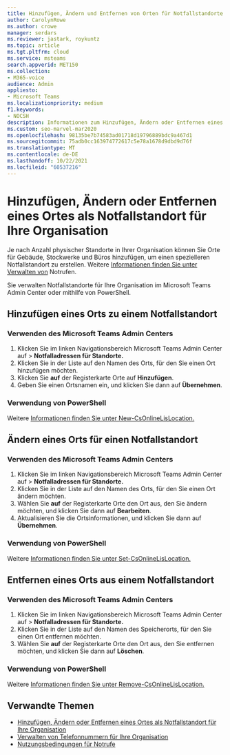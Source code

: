 ```yaml
---
title: Hinzufügen, Ändern und Entfernen von Orten für Notfallstandorte
author: CarolynRowe
ms.author: crowe
manager: serdars
ms.reviewer: jastark, roykuntz
ms.topic: article
ms.tgt.pltfrm: cloud
ms.service: msteams
search.appverid: MET150
ms.collection:
- M365-voice
audience: Admin
appliesto:
- Microsoft Teams
ms.localizationpriority: medium
f1.keywords:
- NOCSH
description: Informationen zum Hinzufügen, Ändern oder Entfernen eines Orts für einen Notfallstandort für Ihre Organisation finden Sie im Microsoft Teams Admin Center.
ms.custom: seo-marvel-mar2020
ms.openlocfilehash: 98135be7b74583ad01718d19796889bdc9a467d1
ms.sourcegitcommit: 75adb0cc163974772617c5e78a1678d9dbd9d76f
ms.translationtype: MT
ms.contentlocale: de-DE
ms.lasthandoff: 10/22/2021
ms.locfileid: "60537216"
---
```

# <a name="add-change-or-remove-a-place-for-an-emergency-location-in-your-organization"></a>Hinzufügen, Ändern oder Entfernen eines Ortes als Notfallstandort für Ihre Organisation

Je nach Anzahl physischer Standorte in Ihrer Organisation können Sie Orte für Gebäude, Stockwerke und Büros hinzufügen, um einen spezielleren Notfallstandort zu erstellen. Weitere [Informationen finden Sie unter Verwalten von](what-are-emergency-locations-addresses-and-call-routing.md) Notrufen.

Sie verwalten Notfallstandorte für Ihre Organisation im Microsoft Teams Admin Center oder mithilfe von PowerShell.
  
## <a name="add-a-place-to-an-emergency-location"></a>Hinzufügen eines Orts zu einem Notfallstandort

### <a name="using-the-microsoft-teams-admin-center"></a>Verwenden des Microsoft Teams Admin Centers

1. Klicken Sie im linken Navigationsbereich Microsoft Teams Admin Center auf  >  **Notfalladressen für Standorte.**
2. Klicken Sie in der Liste auf den Namen des Orts, für den Sie einen Ort hinzufügen möchten.
3. Klicken Sie **auf** der Registerkarte Orte auf **Hinzufügen**.
4. Geben Sie einen Ortsnamen ein, und klicken Sie dann auf **Übernehmen**.

### <a name="using-powershell"></a>Verwendung von PowerShell

Weitere [Informationen finden Sie unter New-CsOnlineLisLocation.](/powershell/module/skype/new-csonlinelislocation)
    
## <a name="change-a-place-for-an-emergency-location"></a>Ändern eines Orts für einen Notfallstandort

### <a name="using-the-microsoft-teams-admin-center"></a>Verwenden des Microsoft Teams Admin Centers

1. Klicken Sie im linken Navigationsbereich Microsoft Teams Admin Center auf  >  **Notfalladressen für Standorte.**
2. Klicken Sie in der Liste auf den Namen des Orts, für den Sie einen Ort ändern möchten.
3. Wählen Sie **auf** der Registerkarte Orte den Ort aus, den Sie ändern möchten, und klicken Sie dann auf **Bearbeiten**.
4. Aktualisieren Sie die Ortsinformationen, und klicken Sie dann auf **Übernehmen**.

### <a name="using-powershell"></a>Verwendung von PowerShell

Weitere [Informationen finden Sie unter Set-CsOnlineLisLocation.](/powershell/module/skype/set-csonlinelislocation)
    
## <a name="remove-a-place-from-an-emergency-location"></a>Entfernen eines Orts aus einem Notfallstandort

### <a name="using-the-microsoft-teams-admin-center"></a>Verwenden des Microsoft Teams Admin Centers

1. Klicken Sie im linken Navigationsbereich Microsoft Teams Admin Center auf  >  **Notfalladressen für Standorte.**
2. Klicken Sie in der Liste auf den Namen des Speicherorts, für den Sie einen Ort entfernen möchten.
3. Wählen Sie **auf** der Registerkarte Orte den Ort aus, den Sie entfernen möchten, und klicken Sie dann auf **Löschen**.

### <a name="using-powershell"></a>Verwendung von PowerShell

Weitere [Informationen finden Sie unter Remove-CsOnlineLisLocation.](/powershell/module/skype/remove-csonlinelislocation)
    
## <a name="related-topics"></a>Verwandte Themen

- [Hinzufügen, Ändern oder Entfernen eines Ortes als Notfallstandort für Ihre Organisation](add-change-remove-emergency-place-organization.md)
- [Verwalten von Telefonnummern für Ihre Organisation](/microsoftteams/manage-phone-numbers-for-your-organization)
- [Nutzungsbedingungen für Notrufe](./emergency-calling-terms-and-conditions.md)